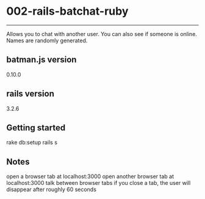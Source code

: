 # 002-rails-batchat-ruby #

---

Allows you to chat with another user. You can also see if someone is online. Names are randomly generated.

## batman.js version ##
0.10.0

## rails version ##
3.2.6

## Getting started ##
rake db:setup
rails s

## Notes ##
open a browser tab at localhost:3000
open another browser tab at localhost:3000
talk between browser tabs
if you close a tab, the user will disappear after roughly 60 seconds